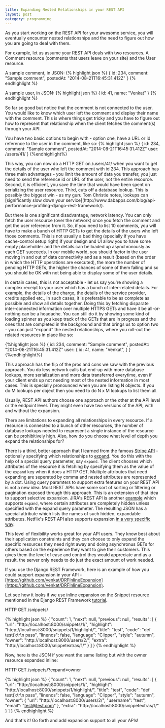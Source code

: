 ```yaml
---
title: Expanding Nested Relationships in your REST API
layout: post
category: programming
---
```


As you start working on the REST API for your awesome service, you will eventually encounter nested relationships and the need to figure out how you are going to deal with them.

For example, let us assume your REST API deals with two resources. A Comment resource (comments that users leave on your site) and the User resource.

A sample comment, in JSON:
{% highlight json %}
{
id: 234,
comment: "Sample comment",
postedAt: "2014-08-21T16:45:31.412Z"
}
{% endhighlight %}

<p></p>
A sample user, in JSON:
{% highlight json %}
{
id: 41,
name: "Venkat"
}
{% endhighlight %}
<p></p>
So far so good but notice that the comment is not connected to the user. You would like to know which user left the comment and display their name with the comment. This is where things get tricky and you have to figure out how to represent that relationship when the client fetches the comment(s) through your API.

You have two basic options to begin with - option one, have a URL or id reference to the user in the comment, like so:
{% highlight json %}
{
id: 234,
comment: "Sample comment",
postedAt: "2014-08-21T16:45:31.412Z"
user: /users/41/
}
{%endhighlight%}

<p></p>
This way, you can now do a HTTP GET on /users/41/ when you want to get the details of the user who left the comment with id 234. This approach has three main advantages - you limit the amount of data you transfer, you just need to send the reference id or URL of the user, not the entire resource. Second, it is efficient, you save the time that would have been spent on serializing the user resource. Third, cuts off a database lookup. This is possibly the biggest win - as my guru Tom Christie notes, lookups can [significantly slow down your service](http://www.dabapps.com/blog/api-performance-profiling-django-rest-framework/).

But there is one significant disadvantage, network latency. You can only fetch the user resource (over the network) once you fetch the comment and get the user reference from it. So, if you need to list 10 comments, you will have to make a bunch of HTTP GETs to get the details of the users who left those comments. This is not usually a bad thing (specially if you have cache-control setup right) if your design  and UI allow you to have some empty placeholder and the details can be loaded up asynchronously as each GET succeeds. In our mobile world, you should factor in the user moving in and out of data connectivity and as a result (based on the order in which the HTTP operations are executed), the more the number of pending HTTP GETs, the higher the chances of some of them failing and so you should be OK with not being able to display some of the user details. 

In certain cases, this is not acceptable - let us say you're showing a complex receipt to your user which has a bunch of inter-related details. For example, the details of the charge, the details of the service provider, credits applied etc., In such cases, it is preferable to be as complete as possible and show all details together. Doing this by fetching disparate inter-connected information over multiple HTTPS GETs and have it be all-or-nothing can be a headache. You can still do it by showing some kind of loading spinner as you keep track of the GETs that are in progress and the ones that are completed in the background and that brings us to option two - you can just "expand" the nested relationships, where you roll-out the related resources in place like so:

{%highlight json %}
{
id: 234,
comment: "Sample comment",
postedAt: "2014-08-21T16:45:31.412Z"
user: {
        id: 41,
        name: "Venkat",
      }
}
{%endhighlight%}

<p></p>
This approach has the flip of the pros and cons we saw with the previous approach. You do less network calls but end-up with more database lookups, more serialization and more data transferred everytime, even if your client ends up not  needing most of the nested information in most cases. This is specially pronounced when you are listing N objects. If you do M lookups per object then you need to do N x M lookups to list them all.

Usually, REST API authors choose one approach or the other at the API level or the endpoint level. They might even have two versions of the API, with and without the expansion.

There are limitations to expanding all relationships in every resource. If a resource is connected to a bunch of other resources, the number of database lookups needed to respresent a single instance of the resource can be prohibitively high. Also, how do you choose what level of depth you expand the relationships for?

There is a third, better approach that I learned from the famous [Stripe API](https://stripe.com/docs/api) - optionally specifying which relationships to [expand](https://stripe.com/docs/api#expand). You do this with the help of a special query parameter, say `expand`. The client chooses which attributes of the resource it is fetching by specifying them as the value of the `expand` key when it does a HTTP GET. Multiple attributes that need expanding are seperated by comma and nested attributes are represented by a dot. Using query paramters to support extra features on your REST API is not a new idea. Most REST APIs have some sort of sorting or filtering or pagination exposed through this approach. This is an extension of that idea to support selective expansion. JIRA's REST API is another [example](https://jira.atlassian.com/rest/api/latest/issue/JRA-9?expand=names,renderedFields) which supports `expand`,  where certain attributes are completely hidden unless specified with the expand query parameter. The resulting JSON has a special attribute which lists the names of such hidden, expandable attributes. Netflix's REST API also supports expansion [in a very specific way](http://developer.netflix.com/docs/REST_API_Conventions).

This level of flexibility works great for your API users. They know best about their application constraints and they can choose to only expand the specific resources they need right away and doing asynchronus GETs for others based on the experience they want to give their customers. This gives them the level of ease and control they would appreciate and as a result, the server only needs to do just the exact amount of work needed.

If you use the Django REST Framework, here is an example of how you could support expansion in your API - [https://github.com/venkat/DRFInlineExpansion](https://github.com/venkat/DRFInlineExpansion).

Let see how it looks if we use inline expansion on the Snippet resource mentioned in the Django REST Framework [tutorial](http://www.django-rest-framework.org/tutorial/1-serialization#creating-a-model-to-work-with).

HTTP GET /snippets/

{% highlight json %}
{
    "count": 1, 
    "next": null, 
    "previous": null, 
    "results": [
        {
            "url": "http://localhost:8000/snippets/1/", 
            "highlight": "htep://localhost:8000/snippets/1/highlight/", 
            "title": "test", 
            "code": "def test():\r\n     pass", 
            "linenos": false, 
            "language": "Clipper", 
            "style": "autumn", 
            "owner": "http://localhost:8000/users/2/", 
            "extra": "http://localhost:8000/snippetextras/1/"
        }
    ]
}
{% endhighlight %}

Now, here is the JSON if you want the same listing but with the owner resource expanded inline:

HTTP GET /snippets/?expand=owner

{% highlight json %}
{
    "count": 1, 
    "next": null, 
    "previous": null, 
    "results": [
        {
            "url": "http://localhost:8000/snippets/1/", 
            "highlight": "http://localhost:8000/snippets/1/highlight/", 
            "title": "test", 
            "code": "def test():\r\n     pass", 
            "linenos": false, 
            "language": "Clipper", 
            "style": "autumn", 
            "owner": {
                "url": "http://localhost:8000/users/2/", 
                "username": "test", 
                "email": "test@test.com"
            }, 
            "extra": "http://localhost:8000/snippetextras/1/"
        }
    ]
}
{% endhighlight %}

And that's it! Go forth and add expansion support to all your APIs!
